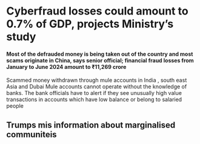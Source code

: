# Cyberfraud losses could amount to 0.7% of GDP, projects Ministry’s study
#### Most of the defrauded money is being taken out of the country and most scams originate in China, says senior official; financial fraud losses from January to June 2024 amount to ₹11,269 crore
Scammed money withdrawn through mule accounts in India , south east Asia and Dubai 
Mule accounts cannot operate without the knowledge of banks. The bank officials have to alert if they see unusually high value transactions in accounts which have low balance or belong to salaried people


## Trumps mis information about marginalised communiteis
